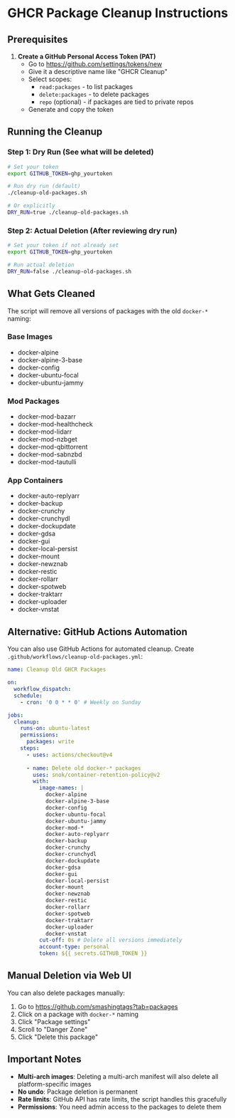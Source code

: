 # GHCR Package Cleanup Instructions

## Prerequisites

1. **Create a GitHub Personal Access Token (PAT)**
   - Go to https://github.com/settings/tokens/new
   - Give it a descriptive name like "GHCR Cleanup"
   - Select scopes:
     - `read:packages` - to list packages
     - `delete:packages` - to delete packages
     - `repo` (optional) - if packages are tied to private repos
   - Generate and copy the token

## Running the Cleanup

### Step 1: Dry Run (See what will be deleted)
```bash
# Set your token
export GITHUB_TOKEN=ghp_yourtoken

# Run dry run (default)
./cleanup-old-packages.sh

# Or explicitly
DRY_RUN=true ./cleanup-old-packages.sh
```

### Step 2: Actual Deletion (After reviewing dry run)
```bash
# Set your token if not already set
export GITHUB_TOKEN=ghp_yourtoken

# Run actual deletion
DRY_RUN=false ./cleanup-old-packages.sh
```

## What Gets Cleaned

The script will remove all versions of packages with the old `docker-*` naming:

### Base Images
- docker-alpine
- docker-alpine-3-base
- docker-config
- docker-ubuntu-focal
- docker-ubuntu-jammy

### Mod Packages
- docker-mod-bazarr
- docker-mod-healthcheck
- docker-mod-lidarr
- docker-mod-nzbget
- docker-mod-qbittorrent
- docker-mod-sabnzbd
- docker-mod-tautulli

### App Containers
- docker-auto-replyarr
- docker-backup
- docker-crunchy
- docker-crunchydl
- docker-dockupdate
- docker-gdsa
- docker-gui
- docker-local-persist
- docker-mount
- docker-newznab
- docker-restic
- docker-rollarr
- docker-spotweb
- docker-traktarr
- docker-uploader
- docker-vnstat

## Alternative: GitHub Actions Automation

You can also use GitHub Actions for automated cleanup. Create `.github/workflows/cleanup-old-packages.yml`:

```yaml
name: Cleanup Old GHCR Packages

on:
  workflow_dispatch:
  schedule:
    - cron: '0 0 * * 0' # Weekly on Sunday

jobs:
  cleanup:
    runs-on: ubuntu-latest
    permissions:
      packages: write
    steps:
      - uses: actions/checkout@v4
      
      - name: Delete old docker-* packages
        uses: snok/container-retention-policy@v2
        with:
          image-names: |
            docker-alpine
            docker-alpine-3-base
            docker-config
            docker-ubuntu-focal
            docker-ubuntu-jammy
            docker-mod-*
            docker-auto-replyarr
            docker-backup
            docker-crunchy
            docker-crunchydl
            docker-dockupdate
            docker-gdsa
            docker-gui
            docker-local-persist
            docker-mount
            docker-newznab
            docker-restic
            docker-rollarr
            docker-spotweb
            docker-traktarr
            docker-uploader
            docker-vnstat
          cut-off: 0s # Delete all versions immediately
          account-type: personal
          token: ${{ secrets.GITHUB_TOKEN }}
```

## Manual Deletion via Web UI

You can also delete packages manually:
1. Go to https://github.com/smashingtags?tab=packages
2. Click on a package with `docker-*` naming
3. Click "Package settings" 
4. Scroll to "Danger Zone"
5. Click "Delete this package"

## Important Notes

- **Multi-arch images**: Deleting a multi-arch manifest will also delete all platform-specific images
- **No undo**: Package deletion is permanent
- **Rate limits**: GitHub API has rate limits, the script handles this gracefully
- **Permissions**: You need admin access to the packages to delete them
